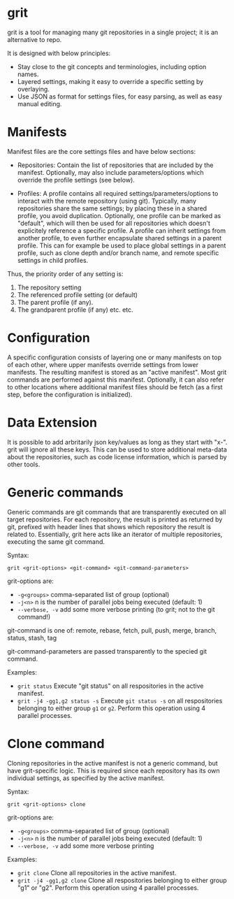 # grit
grit is a tool for managing many git repositories in a single project; it is an alternative to repo.

It is designed with below principles:
* Stay close to the git concepts and terminologies, including option names.
* Layered settings, making it easy to override a specific setting by overlaying.
* Use JSON as format for settings files, for easy parsing, as well as easy manual editing.

# Manifests
Manifest files are the core settings files and have below sections:
* Repositories: Contain the list of repositories that are included by the manifest. Optionally, may also include parameters/options which override the profile settings (see below).

* Profiles: A profile contains all required settings/parameters/options to interact with the remote repository (using git). Typically, many repositories share the same settings; by placing these in a shared profile, you avoid duplication. Optionally, one profile can be marked as "default", which will then be used for all repositories which doesn't explicitely reference a specific profile.
A profile can inherit settings from another profile, to even further encapsulate shared settings in a parent profile. This can for example be used to place global settings in a parent profile, such as clone depth and/or branch name, and remote specific settings in child profiles.

Thus, the priority order of any setting is:
1. The repository setting
2. The referenced profile setting (or default)
3. The parent profile (if any).
4. The grandparent profile (if any) etc. etc.

# Configuration
A specific configuration consists of layering one or many manifests on top of each other, where upper manifests override settings from lower manifests. The resulting manifest is stored as an "active manifest". Most grit commands are performed against this manifest.
Optionally, it can also refer to other locations where additional manifest files should be fetch (as a first step, before the configuration is initialized).

# Data Extension
It is possible to add arbritarily json key/values as long as they start with "x-". grit will ignore all these keys. This can be used to store additional meta-data about the repositories, such as code license information, which is parsed by other tools.

# Generic commands
Generic commands are git commands that are transparently executed on all target repositories. For each repository, the result is printed as returned by git, prefixed with header lines that shows which repository the result is related to.
Essentially, grit here acts like an iterator of multiple repositories, executing the same git command.

Syntax:
```
grit <grit-options> <git-command> <git-command-parameters>
```

grit-options are:
* `-g<groups>`      comma-separated list of group (optional)
* `-j<n>`           n is the number of parallel jobs being executed (default: 1)
* `--verbose, -v`   add some more verbose printing (to grit; not to the git command!)

git-command is one of:
remote, rebase, fetch, pull, push, merge, branch, status, stash, tag

git-command-parameters are passed transparently to the specied git command.

Examples:
* `grit status`
Execute "git status" on all respositories in the active manifest.
* `grit -j4 -gg1,g2 status -s`
Execute `git status -s` on all respositories belonging to either group `g1` or `g2`. Perform this operation using 4 parallel processes.

# Clone command
Cloning repositories in the active manifest is not a generic command, but have grit-specific logic. This is required since each repository has its own individual settings, as specified by the active manifest.

Syntax:
```
grit <grit-options> clone
```

grit-options are:
* `-g<groups>`      comma-separated list of group (optional)
* `-j<n>`           n is the number of parallel jobs being executed (default: 1)
* `--verbose, -v`   add some more verbose printing


Examples:
* `grit clone`
Clone all repositories in the active manifest.
* `grit -j4 -gg1,g2 clone`
Clone all respositories belonging to either group "g1" or "g2". Perform this operation using 4 parallel processes.
